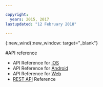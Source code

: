 ```yaml
---

copyright:
  years: 2015, 2017
lastupdated: "12 February 2018"

---
```


{:new_wind{:new_window: target="_blank"}

#API reference

 - API Reference for [iOS](http://ibm-bluemix-mobile-services.github.io/API-docs/client-SDK/ICAppLaunch/Swift/index.html#creating-the-service)
 - API Reference for [Android](http://ibm-bluemix-mobile-services.github.io/API-docs/client-SDK/ICAppLaunch/Java/index.html)
 - API Reference for [Web](http://ibm-bluemix-mobile-services.github.io/API-docs/client-SDK/ICAppLaunch/Java/index.html)
 - [REST API](https://console.bluemix.net/apidocs/1716-app-launch) Reference